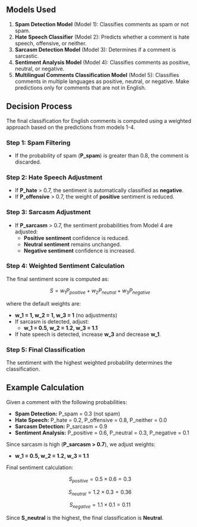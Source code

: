 ## Models Used

1. **Spam Detection Model** (Model 1): Classifies comments as spam or not spam.
2. **Hate Speech Classifier** (Model 2): Predicts whether a comment is hate speech, offensive, or neither.
3. **Sarcasm Detection Model** (Model 3): Determines if a comment is sarcastic.
4. **Sentiment Analysis Model** (Model 4): Classifies comments as positive, neutral, or negative.
5. **Multilingual Comments Classification Model** (Model 5): Classifies comments in multiple languages as positive, neutral, or negative. Make predictions only for comments that are not in English.

## Decision Process

The final classification for English comments is computed using a weighted approach based on the predictions from models 1-4.

### Step 1: Spam Filtering

- If the probability of spam (**P\_spam**) is greater than 0.8, the comment is discarded.

### Step 2: Hate Speech Adjustment

- If **P\_hate** > 0.7, the sentiment is automatically classified as **negative**.
- If **P\_offensive** > 0.7, the weight of **positive** sentiment is reduced.

### Step 3: Sarcasm Adjustment

- If **P\_sarcasm** > 0.7, the sentiment probabilities from Model 4 are adjusted:
  - **Positive sentiment** confidence is reduced.
  - **Neutral sentiment** remains unchanged.
  - **Negative sentiment** confidence is increased.

### Step 4: Weighted Sentiment Calculation

The final sentiment score is computed as:

$$
S = w_1 P_{positive} + w_2 P_{neutral} + w_3 P_{negative}
$$

where the default weights are:

- **w\_1 = 1, w\_2 = 1, w\_3 = 1** (no adjustments)
- If sarcasm is detected, adjust:
  - **w\_1 = 0.5, w\_2 = 1.2, w\_3 = 1.1**
- If hate speech is detected, increase **w\_3** and decrease **w\_1**.

### Step 5: Final Classification

The sentiment with the highest weighted probability determines the classification.

## Example Calculation

Given a comment with the following probabilities:

- **Spam Detection:** P\_spam = 0.3 (not spam)
- **Hate Speech:** P\_hate = 0.2, P\_offensive = 0.8, P\_neither = 0.0
- **Sarcasm Detection:** P\_sarcasm = 0.9
- **Sentiment Analysis:** P\_positive = 0.6, P\_neutral = 0.3, P\_negative = 0.1

Since sarcasm is high (**P\_sarcasm > 0.7**), we adjust weights:

- **w\_1 = 0.5, w\_2 = 1.2, w\_3 = 1.1**

Final sentiment calculation:

$$
S_{positive} = 0.5 \times 0.6 = 0.3
$$

$$
S_{neutral} = 1.2 \times 0.3 = 0.36
$$

$$
S_{negative} = 1.1 \times 0.1 = 0.11
$$

Since **S\_neutral** is the highest, the final classification is **Neutral**.

